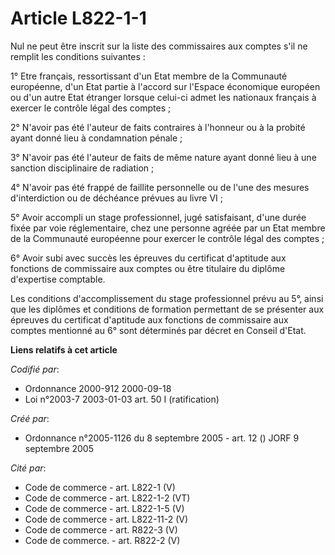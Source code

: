 # Article L822-1-1

Nul ne peut être inscrit sur la liste des commissaires aux comptes s'il ne remplit les conditions suivantes :

1° Etre français, ressortissant d'un Etat membre de la Communauté européenne, d'un Etat partie à l'accord sur l'Espace
économique européen ou d'un autre Etat étranger lorsque celui-ci admet les nationaux français à exercer le contrôle légal des
comptes ;

2° N'avoir pas été l'auteur de faits contraires à l'honneur ou à la probité ayant donné lieu à condamnation pénale ;

3° N'avoir pas été l'auteur de faits de même nature ayant donné lieu à une sanction disciplinaire de radiation ;

4° N'avoir pas été frappé de faillite personnelle ou de l'une des mesures d'interdiction ou de déchéance prévues au livre
VI ;

5° Avoir accompli un stage professionnel, jugé satisfaisant, d'une durée fixée par voie réglementaire, chez une personne
agréée par un Etat membre de la Communauté européenne pour exercer le contrôle légal des comptes ;

6° Avoir subi avec succès les épreuves du certificat d'aptitude aux fonctions de commissaire aux comptes ou être titulaire du
diplôme d'expertise comptable.

Les conditions d'accomplissement du stage professionnel prévu au 5°, ainsi que les diplômes et conditions de formation
permettant de se présenter aux épreuves du certificat d'aptitude aux fonctions de commissaire aux comptes mentionné au 6°
sont déterminés par décret en Conseil d'Etat.

**Liens relatifs à cet article**

_Codifié par_:

  - Ordonnance 2000-912 2000-09-18
  - Loi n°2003-7 2003-01-03 art. 50 I (ratification)

_Créé par_:

  - Ordonnance n°2005-1126 du 8 septembre 2005 - art. 12 () JORF 9 septembre 2005

_Cité par_:

  - Code de commerce - art. L822-1 (V)
  - Code de commerce - art. L822-1-2 (VT)
  - Code de commerce - art. L822-1-5 (V)
  - Code de commerce - art. L822-11-2 (V)
  - Code de commerce - art. R822-3 (V)
  - Code de commerce. - art. R822-2 (V)
